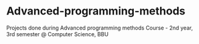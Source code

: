 # Advanced-programming-methods
Projects done during Advanced programming methods Course - 2nd year, 3rd semester @ Computer Science, BBU
